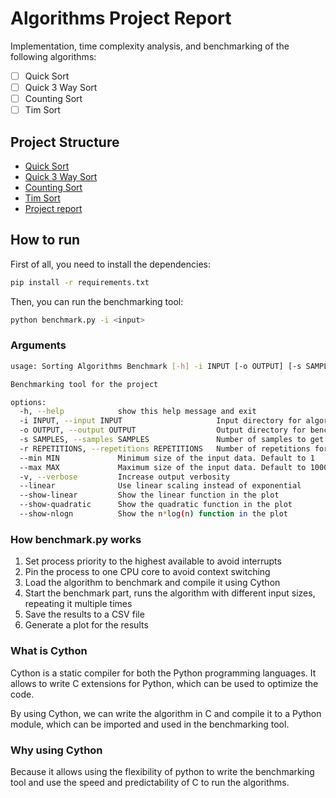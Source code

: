 # Algorithms Project Report

Implementation, time complexity analysis, and benchmarking of the following algorithms:

- [ ] Quick Sort
- [ ] Quick 3 Way Sort
- [ ] Counting Sort
- [ ] Tim Sort

## Project Structure

- [Quick Sort](/quick_sort)
- [Quick 3 Way Sort](/quick_3_way_sort)
- [Counting Sort](/counting_sort)
- [Tim Sort](/tim_sort)
- [Project report](/docs)

## How to run

First of all, you need to install the dependencies:

```bash
pip install -r requirements.txt
```

Then, you can run the benchmarking tool:
```bash
python benchmark.py -i <input>
```

### Arguments

```bash
usage: Sorting Algorithms Benchmark [-h] -i INPUT [-o OUTPUT] [-s SAMPLES] [-r REPETITIONS] [--min MIN] [--max MAX] [-v] [--linear] [--show-linear] [--show-quadratic] [--show-nlogn]

Benchmarking tool for the project

options:
  -h, --help            show this help message and exit
  -i INPUT, --input INPUT                     Input directory for algorithm inputs
  -o OUTPUT, --output OUTPUT                  Output directory for benchmark results
  -s SAMPLES, --samples SAMPLES               Number of samples to get
  -r REPETITIONS, --repetitions REPETITIONS   Number of repetitions for each input length to run
  --min MIN             Minimum size of the input data. Default to 1
  --max MAX             Maximum size of the input data. Default to 10000
  -v, --verbose         Increase output verbosity
  --linear              Use linear scaling instead of exponential
  --show-linear         Show the linear function in the plot
  --show-quadratic      Show the quadratic function in the plot
  --show-nlogn          Show the n*log(n) function in the plot
```

### How benchmark.py works

1. Set process priority to the highest available to avoid interrupts
2. Pin the process to one CPU core to avoid context switching
3. Load the algorithm to benchmark and compile it using Cython
4. Start the benchmark part, runs the algorithm with different input sizes, repeating it multiple times
5. Save the results to a CSV file
6. Generate a plot for the results

### What is Cython

Cython is a static compiler for both the Python programming languages.
It allows to write C extensions for Python, which can be used to optimize the code.

By using Cython, we can write the algorithm in C and compile it to a Python module, 
which can be imported and used in the benchmarking tool.

### Why using Cython

Because it allows using the flexibility of python to write the benchmarking tool 
and use the speed and predictability of C to run the algorithms.
